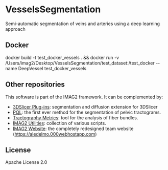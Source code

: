 # VesselsSegmentation
Semi-automatic segmentation of veins and arteries using a deep learning approach

## Docker

docker build -t test_docker_vessels .
&& docker run
-v /Users/imag2/Desktop/VesselsSegmentation/test_dataset:/test_docker
--name DeepVessel
test_docker_vessels 

## Other repositories

This software is part of the IMAG2 framework. It can be complemented by:
* [3DSlicer Plug-ins]: segmentation and diffusion extension for 3DSlicer
* [PQL]: the first ever method for the segmentation of pelvic tractograms.
* [Tractography Metrics]: tool for the analysis of fiber bundles.
* [IMAG2 Utilities]: collection of various scripts.
* [IMAG2 Website]: the completely redesigned team website (<https://aledelmo.000webhostapp.com>)

 License
----

Apache License 2.0

[//]: #
   [3DSlicer Plug-ins]: <https://github.com/aledelmo/3DSlicer_Plugins>
   [PQL]: <https://github.com/aledelmo/PQL>
   [Tractography Metrics]: <https://github.com/aledelmo/TractographyMetrics>
   [Vessel Segmentation]: <https://github.com/aledelmo/VesselsSegmentation>
   [IMAG2 Utilities]: <https://github.com/aledelmo/IMAG2_Utilities>
   [IMAG2 Website]: <https://github.com/aledelmo/IMAG2_Website>